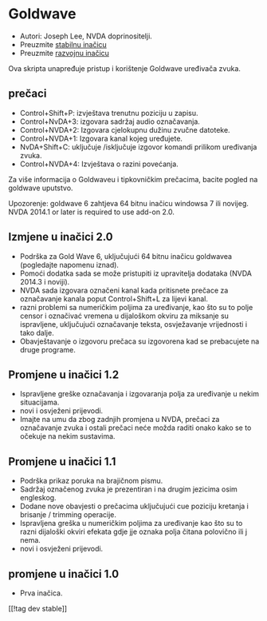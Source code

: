 # Goldwave #

* Autori: Joseph Lee, NVDA doprinositelji.
* Preuzmite [stabilnu inačicu][1]
* Preuzmite [razvojnu inačicu][2]

Ova skripta unapređuje pristup i korištenje Goldwave uređivača zvuka.

## prečaci ##

* Control+Shift+P: izvještava trenutnu poziciju u zapisu.
* Control+NvDA+3: izgovara sadržaj audio označavanja.
* Control+NVDA+2: Izgovara cjelokupnu dužinu zvučne datoteke.
* Control+NVDA+1: Izgovara kanal kojeg uređujete.
* NvDA+Shift+C: uključuje /isključuje izgovor komandi prilikom uređivanja
  zvuka.
* Control+NVDA+4: Izvještava o razini povećanja.

Za više informacija o Goldwaveu i tipkovničkim prečacima, bacite pogled na
goldwave uputstvo.

Upozorenje: goldwave 6 zahtjeva 64 bitnu inačicu windowsa 7 ili
novijeg. NVDA 2014.1 or later is required to use add-on 2.0.

## Izmjene u inačici 2.0

* Podrška za Gold Wave 6, uključujući 64 bitnu inačicu goldwavea (pogledajte
  napomenu iznad).
* Pomoći dodatka sada se može pristupiti iz upravitelja dodataka (NVDA
  2014.3 i noviji).
* NVDA sada izgovara označeni kanal kada pritisnete prečace za označavanje
  kanala poput Control+Shift+L za lijevi kanal.
* razni problemi sa numeričkim poljima za uređivanje, kao što su to polje
  censor i označivać vremena u dijaloškom okviru za miksanje su ispravljene,
  uključujući označavanje teksta, osvježavanje vrijednosti i tako dalje.
* Obavještavanje o izgovoru prečaca su izgovorena kad se prebacujete na
  druge programe.

## Promjene u inačici 1.2

* Ispravljene greške označavanja i izgovaranja polja za uređivanje u nekim
  situacijama.
* novi i osvježeni prijevodi.
* Imajte na umu da zbog zadnjih promjena u NVDA, prečaci za označavanje
  zvuka i ostali prečaci neće možda raditi onako kako se to očekuje na nekim
  sustavima.

## Promjene u inačici 1.1 ##

* Podrška prikaz poruka na brajičnom pismu.
* Sadržaj označenog zvuka je prezentiran i na drugim jezicima osim
  engleskog.
* Dodane nove obavjesti o prečacima uključujući cue poziciju kretanja i
  brisanje / trimming operacije.
* Ispravljena greška u numeričkim poljima za uređivanje kao što su to razni
  dijaloški okviri efekata gdje jje oznaka polja čitana polovično ili j
  nema.
* novi i osvježeni prijevodi.

## promjene u inačici 1.0 ##

* Prva inačica.

[[!tag dev stable]]

[1]: http://addons.nvda-project.org/files/get.php?file=gwv

[2]: http://addons.nvda-project.org/files/get.php?file=gwv-dev
